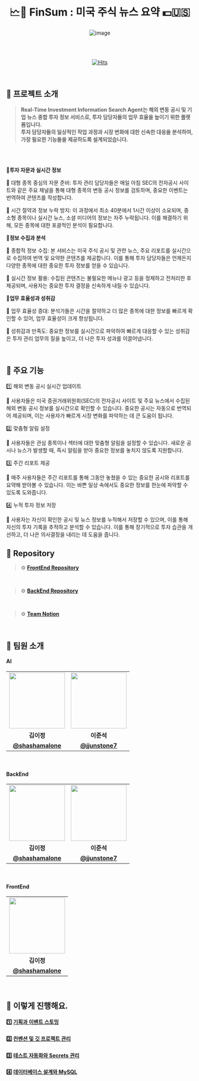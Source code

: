 <div align="center">
    

# 🗠🗽 FinSum : 미국 주식 뉴스 요약 💵🇺🇸

![image](https://github.com/cca-ffodregamdi/.github/assets/61495627/665d47b9-d19d-4234-9a6d-6e876d6312f3)

<br>
<br/>

[![Hits](https://hits.seeyoufarm.com/api/count/incr/badge.svg?url=https%3A%2F%2Fgithub.com%2Fcca-ffodregamdi%2Frunning-hi-back&count_bg=%23FFA49F&title_bg=%23555555&icon=&icon_color=%23E7E7E7&title=views&edge_flat=false)](https://hits.seeyoufarm.com)

</div>

<br>

## 🔻 프로젝트 소개
> **Real-Time Investment Information Search Agent는 해외 변동 공시 및 기업 뉴스 종합 투자 정보 서비스로, 투자 담당자들의 업무 효율을 높이기 위한 플랫폼입니다. </br> 투자 담당자들의 일상적인 작업 과정과 시장 변화에 대한 신속한 대응을 분석하여, 가장 필요한 기능들을 제공하도록 설계되었습니다.**
<br>

<br>

**💙투자 자문과 실시간 정보**

💼 대형 종목 중심의 자문 준비: 투자 관리 담당자들은 매일 아침 SEC의 전자공시 사이트와 같은 주요 채널을 통해 대형 종목의 변동 공시 정보를 검토하며, 중요한 이벤트는 번역하여 콘텐츠를 작성합니다.</br>

💼 시간 절약과 정보 누락 방지: 이 과정에서 최소 40분에서 1시간 이상이 소요되며, 중소형 종목이나 실시간 뉴스, 소셜 미디어의 정보는 자주 누락됩니다. 이를 해결하기 위해, 모든 종목에 대한 포괄적인 분석이 필요합니다.</br>



**💙정보 수집과 분석**

💼 종합적 정보 수집: 본 서비스는 미국 주식 공시 및 관련 뉴스, 주요 리포트를 실시간으로 수집하여 번역 및 요약한 콘텐츠를 제공합니다. 이를 통해 투자 담당자들은 언제든지 다양한 종목에 대한 중요한 투자 정보를 얻을 수 있습니다.</br>

💼 실시간 정보 활용: 수집된 콘텐츠는 불필요한 메뉴나 광고 등을 정제하고 전처리한 후 제공되며, 사용자는 중요한 투자 결정을 신속하게 내릴 수 있습니다.</br>

**💙업무 효율성과 성취감**

💼 업무 효율성 증대: 분석가들은 시간을 절약하고 더 많은 종목에 대한 정보를 빠르게 확인할 수 있어, 업무 효율성이 크게 향상됩니다.</br>

💼 성취감과 만족도: 중요한 정보를 실시간으로 파악하여 빠르게 대응할 수 있는 성취감은 투자 관리 업무의 질을 높이고, 더 나은 투자 성과를 이끌어냅니다.</br>

<br>

## 🔻 주요 기능

1️⃣ 해외 변동 공시 실시간 업데이트

💼 사용자들은 미국 증권거래위원회(SEC)의 전자공시 사이트 및 주요 뉴스에서 수집된 해외 변동 공시 정보를 실시간으로 확인할 수 있습니다. 중요한 공시는 자동으로 번역되어 제공되며, 이는 사용자가 빠르게 시장 변화를 파악하는 데 큰 도움이 됩니다.</br>

2️⃣ 맞춤형 알림 설정

💼 사용자들은 관심 종목이나 섹터에 대한 맞춤형 알림을 설정할 수 있습니다. 새로운 공시나 뉴스가 발생할 때, 즉시 알림을 받아 중요한 정보를 놓치지 않도록 지원합니다.</br>

3️⃣ 주간 리포트 제공

💼 매주 사용자들은 주간 리포트를 통해 그동안 놓쳤을 수 있는 중요한 공시와 리포트를 요약해 받아볼 수 있습니다. 이는 바쁜 일상 속에서도 중요한 정보를 한눈에 파악할 수 있도록 도와줍니다.</br>

4️⃣ 누적 투자 정보 저장

💼 사용자는 자신이 확인한 공시 및 뉴스 정보를 누적해서 저장할 수 있으며, 이를 통해 자신의 투자 기록을 추적하고 분석할 수 있습니다. 이를 통해 장기적으로 투자 습관을 개선하고, 더 나은 의사결정을 내리는 데 도움을 줍니다.</br>




## 🔻 Repository

> ⚙️ **[FrontEnd Repository](https://github.com/cca-ffodregamdi/RunningHi-iOS)**
<br>

> ⚙️ **[BackEnd Repository](https://github.com/cca-ffodregamdi/running-hi-back-v2)**
<br>

> ⚙️ **[Team Notion](https://www.notion.so/hammang/adff9907f8244768b9c080bc519b3a1f?pvs=4)**

<br>

## 👋 팀원 소개

#### AI
<table>
  <tr>
    <td align="center"><a href="https://github.com/shashamalone"><img src="https://avatars.githubusercontent.com/shashamalone" width="150px;" alt="">
    <td align="center"><a href="https://github.com/jjunstone7"><img src="https://avatars.githubusercontent.com/jjunstone7" width="150px;" alt="">
  </tr>
  <tr>
    <td align="center"><strong>김이정</strong></td>
    <td align="center"><strong>이준석</strong></td>
  </tr>
    <tr>
    <td align="center"><a href="https://github.com/shashamalone"><b>@shashamalone</b></td>
    <td align="center"><a href="https://github.com/jjunstone7"><b>@jjunstone7</b></td>
  </tr>
</table>

<br/>


#### BackEnd
<table>
  <tr>
    <td align="center"><a href="https://github.com/shashamalone"><img src="https://avatars.githubusercontent.com/shashamalone" width="150px;" alt="">
    <td align="center"><a href="https://github.com/jjunstone7"><img src="https://avatars.githubusercontent.com/jjunstone7" width="150px;" alt="">
  </tr>
  <tr>
    <td align="center"><strong>김이정</strong></td>
    <td align="center"><strong>이준석</strong></td>
  </tr>
    <tr>
    <td align="center"><a href="https://github.com/shashamalone"><b>@shashamalone</b></td>
    <td align="center"><a href="https://github.com/jjunstone7"><b>@jjunstone7</b></td>
  </tr>
</table>

<br/>


#### FrontEnd
<table>
  <tr>
    <td align="center"><a href="https://github.com/shashamalone"><img src="https://avatars.githubusercontent.com/shashamalone" width="150px;" alt="">
  </tr>
  <tr>
    <td align="center"><strong>김이정</strong></td>
  </tr>
    <tr>
    <td align="center"><a href="https://github.com/shashamalone"><b>@shashamalone</b></td>
  </tr>
</table>

<br/>


## 👟 이렇게 진행해요.

#### 1️⃣ [기획과 이벤트 스토밍](https://github.com/cca-ffodregamdi/running-hi-back-v2/wiki/%EA%B8%B0%ED%9A%8D%EA%B3%BC-%EC%9D%B4%EB%B2%A4%ED%8A%B8-%EC%8A%A4%ED%86%A0%EB%B0%8D)

#### 2️⃣ [컨벤션 및 깃 프로젝트 관리](https://github.com/cca-ffodregamdi/running-hi-back-v2/wiki/%EC%BB%A8%EB%B2%A4%EC%85%98-%EB%B0%8F-%EA%B9%83-%ED%94%84%EB%A1%9C%EC%A0%9D%ED%8A%B8-%EA%B4%80%EB%A6%AC)

#### 3️⃣ [테스트 자동화와 Secrets 관리](https://github.com/cca-ffodregamdi/running-hi-back-v2/wiki/%ED%85%8C%EC%8A%A4%ED%8A%B8-%EC%9E%90%EB%8F%99%ED%99%94%EC%99%80-Secrets-%EA%B4%80%EB%A6%AC)

#### 4️⃣ [데이터베이스 설계와 MySQL](https://github.com/cca-ffodregamdi/running-hi-back-v2/wiki/%EB%8D%B0%EC%9D%B4%ED%84%B0%EB%B2%A0%EC%9D%B4%EC%8A%A4-%EC%84%A4%EA%B3%84%EC%99%80-MySQL)

<br>
